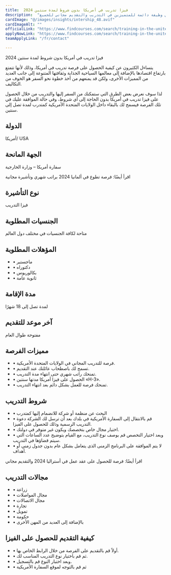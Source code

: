 ```yaml
---
title:  فيزا تدريب في أمريكا بدون شروط لمدة سنتين 2024 
description:  "فرصة ذهبية ممولة للتدريب في أمريكا بدون شروط لمدة سنتين والحصول علي وظيفة دائمة للمتميزين في التدريب والتقديم مجاني للجميع." 
cardImage: "@/images/insights/intership_48.avif" 
cardImageAlt: "" 
officialLink: "https://www.findcourses.com/search/training-in-the-united-states" 
applyNowLink: "https://www.findcourses.com/search/training-in-the-united-states" 
teamApplyLink: "/fr/contact"

---
```


فيزا تدريب في أمريكا بدون شروط لمدة سنتين 2024

يتساءل الكثيرون عن كيفية الحصول على فرصة تدريب في أمريكا، وذلك لأنها تتمتع بارتفاع اقتصادها بالإضافة إلى معالمها السياحية الجذابة وثقافتها المتنوعة إلى جانب العديد من المميزات الأخرى، ولكن قد يمنعهم من أخذ خطوة نحو السفر هو الخوف من التكاليف.

لذا سوف نعرض بعض الطرق التي ستمكنك من السفر إليها والتدريب من خلال الحصول على فيزا تدريب في أمريكا بدون الحاجة إلى أي شروط، وفي حالة الموافقة عليك في تلك الفرصة فيسمح لك بالبقاء داخل الولايات المتحدة الأمريكية كمتدرب لمدة تصل إلى سنتين.

## الدولة

أمريكا/ USA

## الجهة المانحة

سفارة أمريكا – وزارة الخارجية

اقرأ أيضًا: فرصة تطوع في ألمانيا 2024 براتب شهري وتأشيرة مجانية

## نوع التأشيرة

فيزا التدريب

## الجنسيات المطلوبة

متاحة لكافة الجنسيات في مختلف دول العالم

## المؤهلات المطلوبة

- • ماجستير
- • دكتوراه
- • بكالوريوس
- • ثانوية عامة

## مدة الإقامة

لمدة تصل إلى 18 شهرًا

## آخر موعد للتقديم

مفتوحة طوال العام

## مميزات الفرصة

- • فرصة للتدريب المجاني في الولايات المتحدة الأمريكية.
- • تسمح لك باصطحاب عائلتك عند التقديم.
- • تمنحك راتب شهري حتى انتهاء مدة التدريب.
- • الحصول على فيزا أمريكا مدتها سنتين «H-3».
- • تمنحك فرصة للعمل بشكل دائم بعد انتهاء التدريب.

## شروط التدريب

- • البحث عن منظمة أو شركة للانضمام إليها كمتدرب
- • قم بالانتقال إلى السفارة الأمريكية في بلدك بعد أن ترسل لك الشركة دعوة التدريب الرسمية وذلك للحصول على الفيزا.
- • اختيار مجال خاص بتخصصك ويكون غير متوفر في دولتك.
- • وبعد اختيار التخصص قم بوصف نوع التدريب، مع القيام بتوضيح عدد الساعات التي سيتم قضاؤها في التدريب.
- • لا يتم الموافقة على البرنامج الزمنى الذى يتعامل بشكل عام بدون جدول زمني أو أهداف.

اقرأ أيضًا: فرصة للحصول على عقد عمل في أستراليا 2024 والتقديم مجاني

## مجالات التدريب

- • زراعة
- • مجال المواصلات
- • مجال الاتصالات
- • تجارة
- • تمويل
- • حكومة
- • بالإضافة إلى العديد من المهن الأخرى

## كيفية التقديم للحصول على الفيزا

- • أولاً قم بالتقديم على الفرصة من خلال الرابط الخاص بها.
- • ثم قم باختيار نوع التدريب المناسب لك.
- • وبعد اختبار النوع قم بالتسجيل.
- • ثم قم بالتوجه لموقع السفارة الأمريكية


